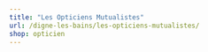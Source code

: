 ```yaml
---
title: "Les Opticiens Mutualistes"
url: /digne-les-bains/les-opticiens-mutualistes/
shop: opticien
---
```

